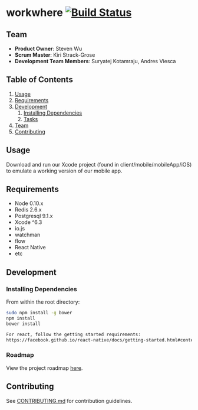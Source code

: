 # workwhere [![Build Status](https://travis-ci.org/IrreproachableCentaur/workwhere.png)](https://travis-ci.org/IrreproachableCentaur/workwhere)

## Team

  - __Product Owner__: Steven Wu
  - __Scrum Master__: Kiri Strack-Grose
  - __Development Team Members__: Suryatej Kotamraju, Andres Viesca

## Table of Contents

1. [Usage](#Usage)
1. [Requirements](#requirements)
1. [Development](#development)
    1. [Installing Dependencies](#installing-dependencies)
    1. [Tasks](#tasks)
1. [Team](#team)
1. [Contributing](#contributing)

## Usage

Download and run our Xcode project (found in client/mobile/mobileApp/iOS) to emulate a working version of our mobile app.

## Requirements

- Node 0.10.x
- Redis 2.6.x
- Postgresql 9.1.x
- Xcode ^6.3 
- io.js
- watchman
- flow
- React Native 
- etc

## Development

### Installing Dependencies

From within the root directory:

```sh
sudo npm install -g bower
npm install
bower install

For react, follow the getting started requirements:
https://facebook.github.io/react-native/docs/getting-started.html#content
```

### Roadmap

View the project roadmap [here](https://github.com/ICentaur/rectangle/issues).


## Contributing

See [CONTRIBUTING.md](CONTRIBUTING.md) for contribution guidelines.
